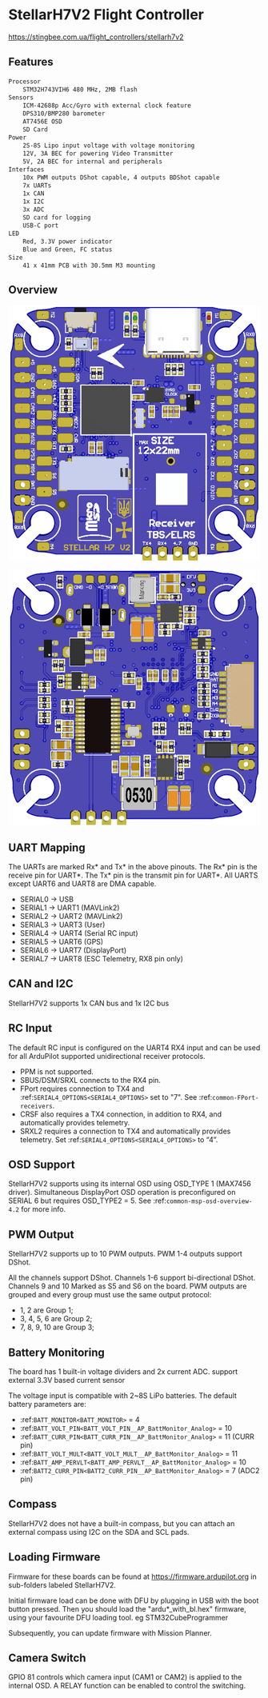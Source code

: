# StellarH7V2 Flight Controller

https://stingbee.com.ua/flight_controllers/stellarh7v2


## Features
    Processor
        STM32H743VIH6 480 MHz, 2MB flash
    Sensors
        ICM-42688p Acc/Gyro with external clock feature
        DPS310/BMP280 barometer
        AT7456E OSD
        SD Card
    Power
        2S-8S Lipo input voltage with voltage monitoring
        12V, 3A BEC for powering Video Transmitter
        5V, 2A BEC for internal and peripherals
    Interfaces
        10x PWM outputs DShot capable, 4 outputs BDShot capable
        7x UARTs
        1x CAN
        1x I2C
        3x ADC
        SD card for logging
        USB-C port
    LED
        Red, 3.3V power indicator
        Blue and Green, FC status
    Size
        41 x 41mm PCB with 30.5mm M3 mounting

  
## Overview

![StellarH7V2](StellarH7V2-top.png)

![StellarH7V2](StellarH7V2-bot.png)

## UART Mapping

The UARTs are marked Rx* and Tx* in the above pinouts. The Rx* pin is the
receive pin for UART*. The Tx* pin is the transmit pin for UART*. All UARTS except UART6 and UART8 are DMA capable.

 - SERIAL0 -> USB
 - SERIAL1 -> UART1 (MAVLink2)
 - SERIAL2 -> UART2 (MAVLink2)
 - SERIAL3 -> UART3 (User)
 - SERIAL4 -> UART4 (Serial RC input)
 - SERIAL5 -> UART6 (GPS)
 - SERIAL6 -> UART7 (DisplayPort)
 - SERIAL7 -> UART8 (ESC Telemetry, RX8 pin only)

## CAN and I2C

StellarH7V2 supports 1x CAN bus and 1x I2C bus

## RC Input

The default RC input is configured on the UART4 RX4 input and can be used for all ArduPilot supported unidirectional receiver protocols. 
* PPM is not supported.
* SBUS/DSM/SRXL connects to the RX4 pin.
* FPort requires connection to TX4 and :ref:`SERIAL4_OPTIONS<SERIAL4_OPTIONS>` set to "7". See :ref:`common-FPort-receivers`.
* CRSF also requires a TX4 connection, in addition to RX4, and automatically provides telemetry.
* SRXL2 requires a connection to TX4 and automatically provides telemetry. Set :ref:`SERIAL4_OPTIONS<SERIAL4_OPTIONS>` to “4”.


## OSD Support

StellarH7V2 supports using its internal OSD using OSD_TYPE 1 (MAX7456 driver). Simultaneous DisplayPort OSD operation  is preconfigured on SERIAL 6 but requires OSD_TYPE2 = 5. See :ref:`common-msp-osd-overview-4.2` for more info.

## PWM Output

StellarH7V2 supports up to 10 PWM outputs. PWM 1-4 outputs support DShot.

All the channels support DShot. Channels 1-6 support bi-directional DShot. Channels 9 and 10 Marked as S5 and S6 on the board. PWM outputs are grouped and every group must use the same output protocol:
* 1, 2        are Group 1;
* 3, 4, 5, 6  are Group 2;
* 7, 8, 9, 10 are Group 3;


## Battery Monitoring

The board has 1 built-in voltage dividers and 2x current ADC. support external 3.3V based current sensor

The voltage input is compatible with 2~8S LiPo batteries.
The default battery parameters are:
* :ref:`BATT_MONITOR<BATT_MONITOR>` = 4
* :ref:`BATT_VOLT_PIN<BATT_VOLT_PIN__AP_BattMonitor_Analog>` = 10
* :ref:`BATT_CURR_PIN<BATT_CURR_PIN__AP_BattMonitor_Analog>` = 11 (CURR pin)
* :ref:`BATT_VOLT_MULT<BATT_VOLT_MULT__AP_BattMonitor_Analog>` = 11
* :ref:`BATT_AMP_PERVLT<BATT_AMP_PERVLT__AP_BattMonitor_Analog>` = 10
* :ref:`BATT2_CURR_PIN<BATT2_CURR_PIN__AP_BattMonitor_Analog>` = 7 (ADC2 pin)


## Compass

StellarH7V2 does not have a built-in compass, but you can attach an external compass using I2C on the SDA and SCL pads.


## Loading Firmware
Firmware for these boards can be found at https://firmware.ardupilot.org in sub-folders labeled StellarH7V2.

Initial firmware load can be done with DFU by plugging in USB with the
boot button pressed. Then you should load the "ardu*_with_bl.hex" firmware, using your favourite DFU loading tool. eg STM32CubeProgrammer

Subsequently, you can update firmware with Mission Planner.


## Camera Switch
GPIO 81 controls which camera input (CAM1 or CAM2) is applied to the internal OSD. A RELAY function can be enabled to control the switching.
